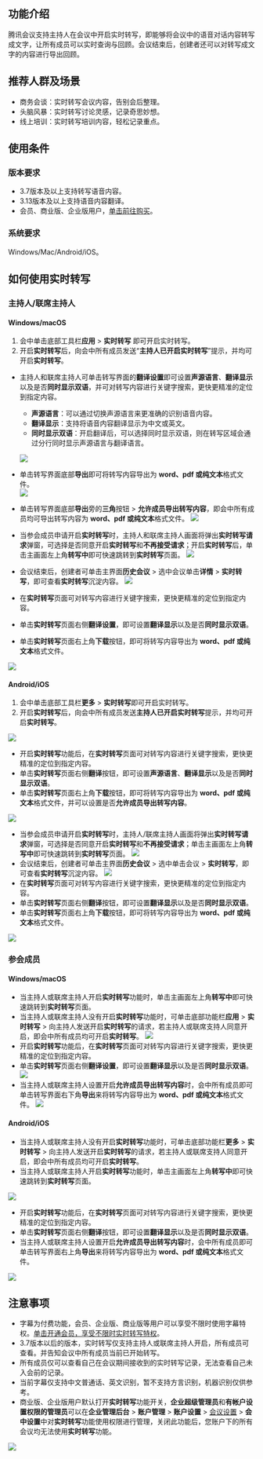 ## 功能介绍

腾讯会议支持主持人在会议中开启实时转写，即能够将会议中的语音对话内容转写成文字，让所有成员可以实时查询与回顾。会议结束后，创建者还可以对转写成文字的内容进行导出回顾。

## 推荐人群及场景
- 商务会谈：实时转写会议内容，告别会后整理。
- 头脑风暴：实时转写讨论灵感，记录奇思妙想。
- 线上培训：实时转写培训内容，轻松记录重点。

## 使用条件

### 版本要求
- 3.7版本及以上支持转写语音内容。
- 3.13版本及以上支持语音内容翻译。
- 会员、商业版、企业版用户，[单击前往购买](https://meeting.tencent.com/buy.html?mid=ts.p.help.wz)。

### 系统要求
Windows/Mac/Android/iOS。

## 如何使用实时转写

### 主持人/联席主持人
#### Windows/macOS
1. 会中单击底部工具栏**应用** > **实时转写** 即可开启实时转写。                     
2. 开启**实时转写**后，向会中所有成员发送“**主持人已开启实时转写**”提示，并均可开启**实时转写**。       
 - 主持人和联席主持人可单击转写界面的**翻译设置**即可设置**声源语言**、**翻译显示**以及是否**同时显示双语**，并可对转写内容进行关键字搜索，更快更精准的定位到指定内容。
    - **声源语言**：可以通过切换声源语言来更准确的识别语音内容。
    - **翻译显示**：支持将语音内容翻译显示为中文或英文。
    - **同时显示双语**：开启翻译后，可以选择同时显示双语，则在转写区域会通过分行同时显示声源语言与翻译语言。

    ![](https://qcloudimg.tencent-cloud.cn/raw/4f6d582602b0d85e611dc57b734a2a0e.png)
  - 单击转写界面底部**导出**即可将转写内容导出为 **word、pdf 或纯文本**格式文件。  
![](https://qcloudimg.tencent-cloud.cn/raw/5cf1b7fb6b400370d8d0485ab80d9c6c.png)
 - 单击转写界面底部**导出**旁的**三角**按钮 > **允许成员导出转写内容**，即会中所有成员均可导出转写内容为 **word、pdf 或纯文本**格式文件。
![](https://qcloudimg.tencent-cloud.cn/raw/18a2846b39db709479b18f2dc76b8282.png)
 - 当参会成员申请开启**实时转写**时，主持人和联席主持人画面将弹出**实时转写请求**弹窗，可选择是否同意开启**实时转写**和**不再接受请求**；开启**实时转写**后，单击主画面左上角**转写中**即可快速跳转到**实时转写**页面。
![](https://qcloudimg.tencent-cloud.cn/raw/9b75b181b5bdd36abab548da9858865d.png)
 - 会议结束后，创建者可单击主界面**历史会议** > 选中会议单击**详情** > **实时转写**，即可查看**实时转写**沉淀内容。
![](https://qcloudimg.tencent-cloud.cn/raw/526e738749346c0c6ccd7a317b776f66.png)
 - 在**实时转写**页面可对转写内容进行关键字搜索，更快更精准的定位到指定内容。
 - 单击**实时转写**页面右侧**翻译设置**，即可设置**翻译显示**以及是否**同时显示双语**。
 - 单击**实时转写**页面右上角**下载**按钮，即可将转写内容导出为 **word、pdf 或纯文本**格式文件。

 ![](https://qcloudimg.tencent-cloud.cn/raw/ac098be5f6c36790dcc603f41e4c5b9f.png)

#### Android/iOS
1. 会中单击底部工具栏**更多** > **实时转写**即可开启实时转写。    
2. 开启**实时转写**后，向会中所有成员发送**主持人已开启实时转写**提示，并均可开启**实时转写**。   

 ![](https://qcloudimg.tencent-cloud.cn/raw/15b47557df0cf9f0ff4ac114cd05d1b8.png)
 - 开启**实时转写**功能后，在**实时转写**页面可对转写内容进行关键字搜索，更快更精准的定位到指定内容。
 - 单击**实时转写**页面右侧**翻译**按钮，即可设置**声源语言**、**翻译显示**以及是否**同时显示双语**。
 - 单击**实时转写**页面右上角**下载**按钮，即可将转写内容导出为 **word、pdf 或纯文本**格式文件，并可以设置是否**允许成员导出转写内容**。

 ![](https://qcloudimg.tencent-cloud.cn/raw/d049ec437bbaceaee3ba7cc1116a1137.png)
 - 当参会成员申请开启**实时转写**时，主持人/联席主持人画面将弹出**实时转写请求**弹窗，可选择是否同意开启**实时转写**和**不再接受请求**；单击主画面左上角**转写中**即可快速跳转到**实时转写**页面。
![](https://qcloudimg.tencent-cloud.cn/raw/ec6d4750dc67a8cb68cf2d58717e9137.png)
 - 会议结束后，创建者可单击主界面**历史会议** > 选中单击会议 > **实时转写**，即可查看**实时转写**沉淀内容。
![](https://qcloudimg.tencent-cloud.cn/raw/2d0fba5c88e204ff802ed06b25ddc483.png)
 - 在**实时转写**页面可对转写内容进行关键字搜索，更快更精准的定位到指定内容。
 - 单击**实时转写**页面右侧**翻译**按钮，即可设置**翻译显示**以及是否**同时显示双语**。
 - 单击**实时转写**页面右上角**下载**按钮，即可将转写内容导出为 **word、pdf 或纯文本**格式文件。

 ![](https://qcloudimg.tencent-cloud.cn/raw/9e1e4d9ca475be3eaf52c963e59712aa.png)

### 参会成员
#### Windows/macOS
- 当主持人或联席主持人开启**实时转写**功能时，单击主画面左上角**转写中**即可快速跳转到**实时转写**页面。
- 当主持人或联席主持人没有开启**实时转写**功能时，可单击底部功能栏**应用** > **实时转写** > 向主持人发送开启**实时转写**的请求，若主持人或联席支持人同意开启，即会中所有成员均可开启**实时转写**。
![](https://qcloudimg.tencent-cloud.cn/raw/87271ff4e833ef571f627f444d53ad07.png)
- 开启**实时转写**功能后，在**实时转写**页面可对转写内容进行关键字搜索，更快更精准的定位到指定内容。
- 单击**实时转写**页面右侧**翻译设置**，即可设置**翻译显示**以及是否**同时显示双语**。
![](https://qcloudimg.tencent-cloud.cn/raw/098ec508dad77c4cc1457fa2caf171f9.png)
- 当主持人或联席主持人设置开启**允许成员导出转写内容**时，会中所有成员即可单击转写界面右下角**导出**来将转写内容导出为 **word、pdf 或纯文本**格式文件。
![](https://qcloudimg.tencent-cloud.cn/raw/5e7e1f902fc55624e302610bffd71776.png)

#### Android/iOS
- 当主持人或联席主持人没有开启**实时转写**功能时，可单击底部功能栏**更多** > **实时转写** > 向主持人发送开启**实时转写**的请求，若主持人或联席支持人同意开启，即会中所有成员均可开启**实时转写**。
- 当主持人或联席主持人开启**实时转写**功能时，单击主画面左上角**转写中**即可快速跳转到**实时转写**页面。

![](https://qcloudimg.tencent-cloud.cn/raw/49f43421816e53131878e38ac5e14dc5.png)
- 开启**实时转写**功能后，在**实时转写**页面可对转写内容进行关键字搜索，更快更精准的定位到指定内容。
- 单击**实时转写**页面右侧**翻译**按钮，即可设置**翻译显示**以及是否**同时显示双语**。
- 当主持人或联席主持人设置开启**允许成员导出转写内容**时，会中所有成员即可单击转写界面右上角**导出**来将转写内容导出为 **word、pdf 或纯文本**格式文件。

![](https://qcloudimg.tencent-cloud.cn/raw/27158241be7446048166181df451ce17.png)

## 注意事项
- 字幕为付费功能，会员、企业版、商业版等用户可以享受不限时使用字幕特权。[单击开通会员，享受不限时实时转写特权](https://meeting.tencent.com/buy/index.html?version=personal&mid=ts.p.help.wz)。
- 3.7版本以后的版本，实时转写仅支持主持人或联席主持人开启，所有成员可查看。并告知会议中所有成员当前已开始转写。
- 所有成员仅可以查看自己在会议期间接收到的实时转写记录，无法查看自己未入会前的记录。
- 当前字幕仅支持中文普通话、英文识别，暂不支持方言识别，机器识别仅供参考。
- 商业版、企业版用户默认打开**实时转写**功能开关，**企业超级管理员**和**有帐户设置权限的管理员**可以在**企业管理后台** > **账户管理** > **账户设置** > [会议设置](https://meeting.tencent.com/user-center/account-setting) > **会中设置**中对**实时转写**功能使用权限进行管理，关闭此功能后，您账户下的所有会议均无法使用**实时转写**功能。

![](https://qcloudimg.tencent-cloud.cn/raw/9b3e13b508260967ea287f5fbb38994c.png)

